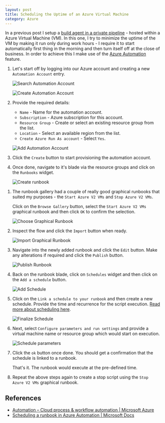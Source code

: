 ```yaml
---
layout: post
title: Scheduling the Uptime of an Azure Virtual Machine 
category: Azure
---
```

In a previous post I setup a [build agent in a private pipeline](/2016/11/setting-up-a-private-build-agent-in-visual-studio-team-services/) - hosted within a Azure Virtual Machine (VM). In this one, I try to minimize the uptime of the VM by making it run only during work hours - I require it to start automatically first thing in the morning and then turn itself off at the close of business. In order to achieve this I make use of the [Azure Automation](https://azure.microsoft.com/en-au/services/automation/) feature.


1. Let's start off by logging into our Azure account and creating a new `Automation Account` entry. 

	![Search Automation Account](/images/posts/AzureVmSchedule/10_Automation.png)

	![Create Automation Account](/images/posts/AzureVmSchedule/20_CreateAutomation.png)

1. Provide the required details:

	 - `Name` - Name for the automation account.
	 - `Subscription` - Azure subscription for this account.
	 - `Resource Group` - Create or select an existing resource group from the list. 
	 - `Location` - Select an available region from the list.
	 - `Create Azure Run As account` - Select `Yes`.

	![Add Automation Account](/images/posts/AzureVmSchedule/30_AddAutomationInfo.png)

1. Click the `Create` button to start provisioning the automation account.
1. Once done, navigate to it's blade via the resource groups and click on the `Runbooks` widget.

	![Create runbook](/images/posts/AzureVmSchedule/40_CreateRunbook.png)
<!--excerpt-->
1. The runbook gallery had a couple of really good graphical runbooks that suited my purposes - the `Start Azure V2 VMs` and `Stop Azure V2 VMs`. 

	Click on the `Browse Gallery` button, select the `Start Azure V2 VMs` graphical runbook and then click `OK` to confirm the selection.

	![Choose Graphical Runbook](/images/posts/AzureVmSchedule/50_ChooseRecipe.png)

1. Inspect the flow and click the `Import` button when ready.
	
	![Import Graphical Runbook](/images/posts/AzureVmSchedule/60_ImportRecipe.png)

1. Navigate into the newly added runbook and click the `Edit` button. Make any alterations if required and click the `Publish` button.

	![Publish Runbook](/images/posts/AzureVmSchedule/70_PublishRunbook.png)

1. Back on the runbook blade, click on `Schedules` widget and then click on the `Add a schedule` button.

	![Add Schedule](/images/posts/AzureVmSchedule/80_AddSchedule.png)

1. Click on the `Link a schedule to your runbook` and then create a new schedule. Provide the time and recurrence for the script execution. [Read more about scheduling here](https://docs.microsoft.com/en-au/azure/automation/automation-scheduling-a-runbook).

	![Finalize Schedule](/images/posts/AzureVmSchedule/90_FinalizeSchedule.png)

1. Next, select `Configure parameters and run settings` and provide a virtual machine name or resource group which would start on execution.

	![Schedule parameters](/images/posts/AzureVmSchedule/100_Parameters.png)

1. Click the `ok` button once done. You should get a confirmation that the schedule is linked to a runbook. 

	That's it. The runbook would execute at the pre-defined time.

1. Repeat the above steps again to create a stop script using the `Stop Azure V2 VMs` graphical runbook. 

## References

- [Automation – Cloud process & workflow automation | Microsoft Azure](https://azure.microsoft.com/en-au/services/automation/)
- [Scheduling a runbook in Azure Automation | Microsoft Docs](https://docs.microsoft.com/en-au/azure/automation/automation-scheduling-a-runbook)